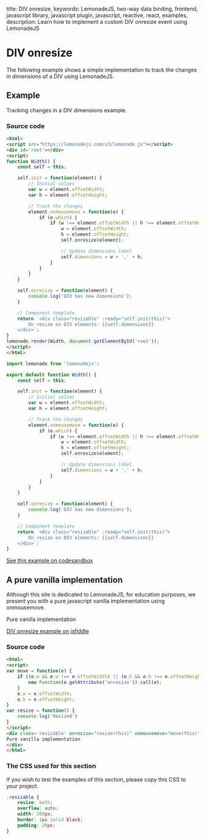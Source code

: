 title: DIV onresize,
keywords: LemonadeJS, two-way data binding, frontend, javascript library, javascript plugin, javascript, reactive, react, examples,
description: Learn how to implement a custom DIV onresize event using LemonadeJS

DIV onresize
============

The following example shows a simple implementation to track the changes in dimensions of a DIV using LemonadeJS.  
  

Example
-------

Tracking changes in a DIV dimensions example.  
  

  

### Source code

```html
<html>
<script src="https://lemonadejs.com/v3/lemonade.js"></script>
<div id='root'></div>
<script>
function Width() {
    const self = this;

    self.init = function(element) {
        // Initial values
        var w = element.offsetWidth;
        var h = element.offsetHeight;

        // Track the changes
        element.onmousemove = function(e) {
            if (e.which) {
                if (w !== element.offsetWidth || h !== element.offsetHeight) {
                    w = element.offsetWidth;
                    h = element.offsetHeight;
                    self.onresize(element);

                    // Update dimensions label
                    self.dimensions = w + ',' + h;
                }
            }
        }
    }

    self.onresize = function(element) {
        console.log('DIV has new dimensions');
    }

    // Component template
    return `<div class="resizable" :ready="self.init(this)">
        On resize on DIV elements: {{self.dimensions}}
    </div>`;
}
lemonade.render(Width, document.getElementById('root'));
</script>
</html>
```
```javascript
import lemonade from 'lemonadejs';

export default function Width() {
    const self = this;

    self.init = function(element) {
        // Initial values
        var w = element.offsetWidth;
        var h = element.offsetHeight;

        // Track the changes
        element.onmousemove = function(e) {
            if (e.which) {
                if (w !== element.offsetWidth || h !== element.offsetHeight) {
                    w = element.offsetWidth;
                    h = element.offsetHeight;
                    self.onresize(element);

                    // Update dimensions label
                    self.dimensions = w + ',' + h;
                }
            }
        }
    }

    self.onresize = function(element) {
        console.log('DIV has new dimensions');
    }

    // Component template
    return `<div class="resizable" :ready="self.init(this)">
        On resize on DIV elements: {{self.dimensions}}
    </div>`;
}
```

[See this example on codesandbox](https://codesandbox.io/s/div-onresize-uzci2q)

  

A pure vanilla implementation
-----------------------------

Although this site is dedicated to LemonadeJS, for education purposes, we present you with a pure javascript vanilla implementation using onmousemove.  
  

Pure vanilla implementation

  
[DIV onresize example on jsfiddle](https://jsfiddle.net/lemonadejs/ugj7tc0f/)  
  

### Source code

```html
<html>
<script>
var move = function(e) {
    if ((e.w && e.w !== e.offsetWidth) || (e.h && e.h !== e.offsetHeight)) {
        new Function(e.getAttribute('onresize')).call(e);
    }
    e.w = e.offsetWidth;
    e.h = e.offsetHeight;
}
var resize = function() {
    console.log('Resized')
}
</script>
<div class='resizable' onresize="resize(this)" onmousemove="move(this)">
Pure vanilla implementation
</div>
</html>
```

### The CSS used for this section

If you wish to test the examples of this section, please copy this CSS to your project.  
  
```css
.resizable {
    resize: both;
    overflow: auto;
    width: 200px;
    border: 1px solid black;
    padding: 20px;
}
```